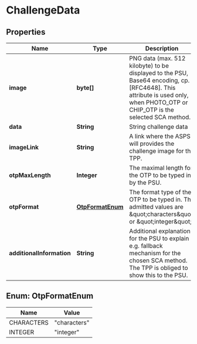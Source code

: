 
# ChallengeData

## Properties
Name | Type | Description | Notes
------------ | ------------- | ------------- | -------------
**image** | **byte[]** | PNG data (max. 512 kilobyte) to be displayed to the PSU, Base64 encoding, cp. [RFC4648]. This attribute is used only, when PHOTO_OTP or CHIP_OTP is the selected SCA method.  |  [optional]
**data** | **String** | String challenge data |  [optional]
**imageLink** | **String** | A link where the ASPSP will provides the challenge image for the TPP. |  [optional]
**otpMaxLength** | **Integer** | The maximal length for the OTP to be typed in by the PSU. |  [optional]
**otpFormat** | [**OtpFormatEnum**](#OtpFormatEnum) | The format type of the OTP to be typed in. The admitted values are \&quot;characters\&quot; or \&quot;integer\&quot;. |  [optional]
**additionalInformation** | **String** | Additional explanation for the PSU to explain e.g. fallback mechanism for the chosen SCA method. The TPP is obliged to show this to the PSU.  |  [optional]



<a name="OtpFormatEnum"></a>
## Enum: OtpFormatEnum
Name | Value
---- | -----
CHARACTERS | &quot;characters&quot;
INTEGER | &quot;integer&quot;




